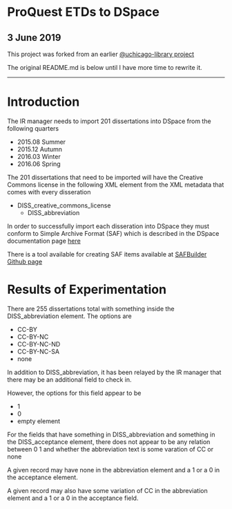 # ProQuest ETDs to DSpace

## 3 June 2019

This project was forked from an earlier [@uchicago-library project](https://github.com/uchicago-library/DSpace-export-of-ETDs)

The original README.md is below until I have more time to rewrite it.


------
# Introduction

The IR manager needs to import 201 dissertations into DSpace from the following quarters

- 2015.08 Summer
- 2015.12 Autumn
- 2016.03 Winter
- 2016.06 Spring

The 201 dissertations that need to be imported will have the Creative Commons license in the following XML element from the XML metadata that comes with every disseration

- DISS_creative_commons_license
    - DISS_abbreviation

In order to successfully import each disseration into DSpace they must conform to Simple Archive Format (SAF) which is described in the DSpace documentation page [here](https://wiki.duraspace.org/display/DSDOC5x/Importing+and+Exporting+Items+via+Simple+Archive+Format)

There is a tool available for creating SAF items available at [SAFBuilder Github page](https://github.com/DSpace-Labs/SAFBuilder)

# Results of Experimentation

There are 255 dissertations total with something inside the DISS_abbreviation element. The options are

- CC-BY
- CC-BY-NC
- CC-BY-NC-ND
- CC-BY-NC-SA
- none

In addition to DISS_abbreviation, it has been relayed by the IR manager that there may be an additional field to check in.

However, the options for this field appear to be 

- 1
- 0
- empty element

For the fields that have something in DISS_abbreviation and something in the DISS_acceptance element, there does not appear to be any relation between 0 1 and whether the abbreviation text is some varation of CC or none

A given record may have none in the abbreviation element and a 1 or a 0 in the acceptance element.

A given record may also have some variation of CC in the abbreviation element and a 1 or a 0 in the acceptance field.

